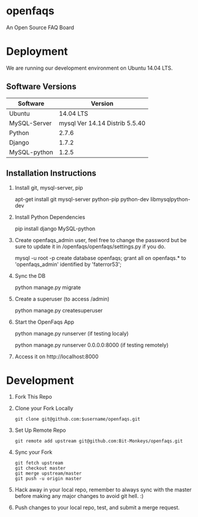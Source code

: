 # openfaqs

An Open Source FAQ Board 

# Deployment  

We are running our development environment on Ubuntu 14.04 LTS. 

## Software Versions 

Software | Version 
---------|---------
Ubuntu   | 14.04 LTS 
MySQL-Server | mysql  Ver 14.14 Distrib 5.5.40 
Python      | 2.7.6  
Django      | 1.7.2 
MySQL-python | 1.2.5

## Installation Instructions 

1. Install git, mysql-server, pip

    apt-get install git mysql-server python-pip python-dev libmysqlpython-dev 

2. Install Python Dependencies  

    pip install django MySQL-python 

3. Create openfaqs_admin user, feel free to change the password but be sure to update it in /openfaqs/openfaqs/settings.py if you do. 

    mysql -u root -p 
    create database openfaqs; 
    grant all on openfaqs.* to 'openfaqs_admin' identified by 'faterror53';

4. Sync the DB 

    python manage.py migrate 

5. Create a superuser (to access /admin) 

    python manage.py createsuperuser 

6. Start the OpenFaqs App 
    
    python manage.py runserver (if testing localy) 

    python manage.py runserver 0.0.0.0:8000 (if testing remotely) 

7. Access it on http://localhost:8000 


# Development  

1. Fork This Repo 

2. Clone your Fork Locally 

	`git clone git@github.com:$username/openfaqs.git`

3. Set Up Remote Repo 

	`git remote add upstream git@github.com:Bit-Monkeys/openfaqs.git`

4. Sync your Fork  
	
	``` 
	git fetch upstream 
	git checkout master 
	git merge upstream/master 
	git push -u origin master
	```

5. Hack away in your local repo, remember to always sync with the master before making any major changes to avoid git hell. :) 
6. Push changes to your local repo, test, and submit a merge request. 

